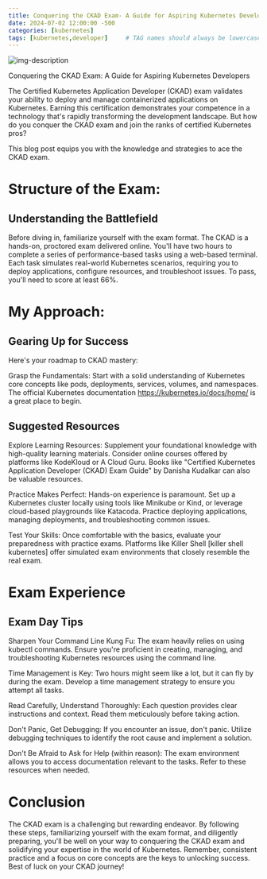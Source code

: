```yaml
---
title: Conquering the CKAD Exam- A Guide for Aspiring Kubernetes Developers
date: 2024-07-02 12:00:00 -500
categories: [kubernetes]
tags: [kubernetes,developer]     # TAG names should always be lowercase
---
```


![img-description](https://miro.medium.com/v2/resize:fit:1400/1*qz1OCBZdKM_Q4dvFcKGZ8g.png)

Conquering the CKAD Exam: A Guide for Aspiring Kubernetes Developers

The Certified Kubernetes Application Developer (CKAD) exam validates your ability to deploy and manage containerized applications on Kubernetes. Earning this certification demonstrates your competence in a technology that's rapidly transforming the development landscape. But how do you conquer the CKAD exam and join the ranks of certified Kubernetes pros?

This blog post equips you with the knowledge and strategies to ace the CKAD exam.

# Structure of the Exam: 
## Understanding the Battlefield

Before diving in, familiarize yourself with the exam format. The CKAD is a hands-on, proctored exam delivered online. You'll have two hours to complete a series of performance-based tasks using a web-based terminal. Each task simulates real-world Kubernetes scenarios, requiring you to deploy applications, configure resources, and troubleshoot issues. To pass, you'll need to score at least 66%.

# My Approach:
## Gearing Up for Success

Here's your roadmap to CKAD mastery:

Grasp the Fundamentals:  Start with a solid understanding of Kubernetes core concepts like pods, deployments, services, volumes, and namespaces. The official Kubernetes documentation https://kubernetes.io/docs/home/ is a great place to begin.

## Suggested Resources
Explore Learning Resources:  Supplement your foundational knowledge with high-quality learning materials. Consider online courses offered by platforms like KodeKloud or A Cloud Guru. Books like "Certified Kubernetes Application Developer (CKAD) Exam Guide" by Danisha Kudalkar can also be valuable resources.

Practice Makes Perfect:  Hands-on experience is paramount. Set up a Kubernetes cluster locally using tools like Minikube or Kind, or leverage cloud-based playgrounds like Katacoda. Practice deploying applications, managing deployments, and troubleshooting common issues.

Test Your Skills:  Once comfortable with the basics, evaluate your preparedness with practice exams. Platforms like Killer Shell [killer shell kubernetes] offer simulated exam environments that closely resemble the real exam.

# Exam Experience
## Exam Day Tips

Sharpen Your Command Line Kung Fu: The exam heavily relies on using kubectl commands. Ensure you're proficient in creating, managing, and troubleshooting Kubernetes resources using the command line.

Time Management is Key:  Two hours might seem like a lot, but it can fly by during the exam. Develop a time management strategy to ensure you attempt all tasks.

Read Carefully, Understand Thoroughly: Each question provides clear instructions and context. Read them meticulously before taking action.

Don't Panic, Get Debugging: If you encounter an issue, don't panic. Utilize debugging techniques to identify the root cause and implement a solution.

Don't Be Afraid to Ask for Help (within reason): The exam environment allows you to access documentation relevant to the tasks. Refer to these resources when needed.

# Conclusion

The CKAD exam is a challenging but rewarding endeavor. By following these steps, familiarizing yourself with the exam format, and diligently preparing, you'll be well on your way to conquering the CKAD exam and solidifying your expertise in the world of Kubernetes. Remember, consistent practice and a focus on core concepts are the keys to unlocking success. Best of luck on your CKAD journey!






